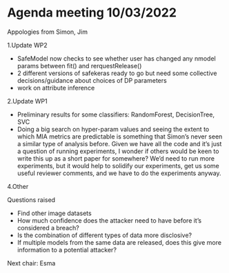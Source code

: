 # Agenda meeting 10/03/2022

Appologies from Simon, Jim

1.Update WP2
- SafeModel now checks to see whether user has changed any nmodel params between fit() and rerquestRelease()
- 2 different versions of safekeras ready to go but need some collective decisions/guidance about choices of DP parameters
- work on attribute inference


2.Update WP1
  - Preliminary results for some classifiers: RandomForest, DecisionTree, SVC
  - Doing a big search on hyper-param values and seeing the extent to which MIA metrics are predictable is something that Simon’s never seen a similar type of analysis before. Given we have all the code and it’s just a question of running experiments, I wonder if others would be keen to write this up as a short paper for somewhere? We’d need to run more experiments, but it would help to solidify our experiments, get us some useful reviewer comments, and we have to do the experiments anyway. 


4.Other

Questions raised

-	Find other image datasets
-	How much confidence does the attacker need to have before it’s considered a breach?
-	Is the combination of different types of data more disclosive?
-	If multiple models from the same data are released, does this give more information to a potential attacker?


Next chair: Esma
